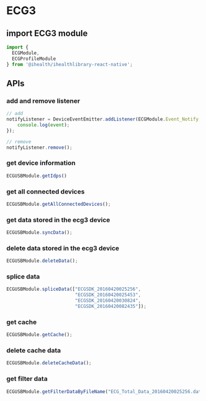 # ECG3

## import ECG3 module

```js
import {
  ECGModule,
  ECGProfileModule
} from '@ihealth/ihealthlibrary-react-native';
```

## APIs

### add and remove listener

```js
// add
notifyListener = DeviceEventEmitter.addListener(ECGModule.Event_Notify,  (event) => {
    console.log(event);
});

// remove
notifyListener.remove();
```

### get device information

```js
ECGUSBModule.getIdps()
```

### get all connected devices

```js
ECGUSBModule.getAllConnectedDevices();
```

### get data stored in the ecg3 device

```js
ECGUSBModule.syncData();
```

### delete data stored in the ecg3 device

```js
ECGUSBModule.deleteData();
```

### splice data

```js
ECGUSBModule.spliceData(["ECGSDK_20160420025256",
                         "ECGSDK_20160420025453",
                         "ECGSDK_20160420030824",
                         "ECGSDK_20160420082435"]);
```

### get cache

```js
ECGUSBModule.getCache();
```

### delete cache data

```js
ECGUSBModule.deleteCacheData();
```

### get filter data

```js
ECGUSBModule.getFilterDataByFileName("ECG_Total_Data_20160420025256.dat","ECG_Total_Mark_20160420025256.txt");
```


